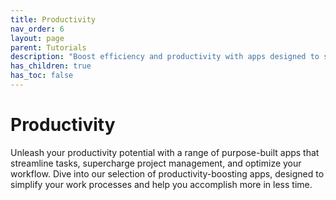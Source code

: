 ```yaml
---
title: Productivity
nav_order: 6
layout: page
parent: Tutorials
description: "Boost efficiency and productivity with apps designed to streamline tasks, manage projects, optimize workflow."
has_children: true
has_toc: false
---
```


# Productivity

Unleash your productivity potential with a range of purpose-built apps that streamline tasks, supercharge project management, and optimize your workflow. Dive into our selection of productivity-boosting apps, designed to simplify your work processes and help you accomplish more in less time.
